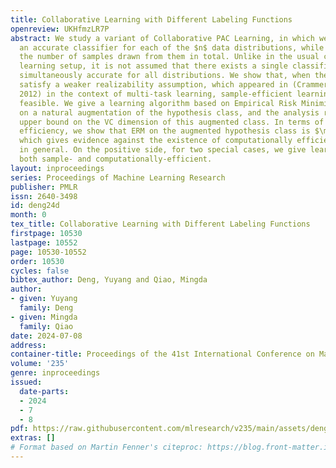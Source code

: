 ```yaml
---
title: Collaborative Learning with Different Labeling Functions
openreview: UKHfmzLR7P
abstract: We study a variant of Collaborative PAC Learning, in which we aim to learn
  an accurate classifier for each of the $n$ data distributions, while minimizing
  the number of samples drawn from them in total. Unlike in the usual collaborative
  learning setup, it is not assumed that there exists a single classifier that is
  simultaneously accurate for all distributions. We show that, when the data distributions
  satisfy a weaker realizability assumption, which appeared in (Crammer & Mansour,
  2012) in the context of multi-task learning, sample-efficient learning is still
  feasible. We give a learning algorithm based on Empirical Risk Minimization (ERM)
  on a natural augmentation of the hypothesis class, and the analysis relies on an
  upper bound on the VC dimension of this augmented class. In terms of the computational
  efficiency, we show that ERM on the augmented hypothesis class is $\mathsf{NP}$-hard,
  which gives evidence against the existence of computationally efficient learners
  in general. On the positive side, for two special cases, we give learners that are
  both sample- and computationally-efficient.
layout: inproceedings
series: Proceedings of Machine Learning Research
publisher: PMLR
issn: 2640-3498
id: deng24d
month: 0
tex_title: Collaborative Learning with Different Labeling Functions
firstpage: 10530
lastpage: 10552
page: 10530-10552
order: 10530
cycles: false
bibtex_author: Deng, Yuyang and Qiao, Mingda
author:
- given: Yuyang
  family: Deng
- given: Mingda
  family: Qiao
date: 2024-07-08
address:
container-title: Proceedings of the 41st International Conference on Machine Learning
volume: '235'
genre: inproceedings
issued:
  date-parts:
  - 2024
  - 7
  - 8
pdf: https://raw.githubusercontent.com/mlresearch/v235/main/assets/deng24d/deng24d.pdf
extras: []
# Format based on Martin Fenner's citeproc: https://blog.front-matter.io/posts/citeproc-yaml-for-bibliographies/
---
```

